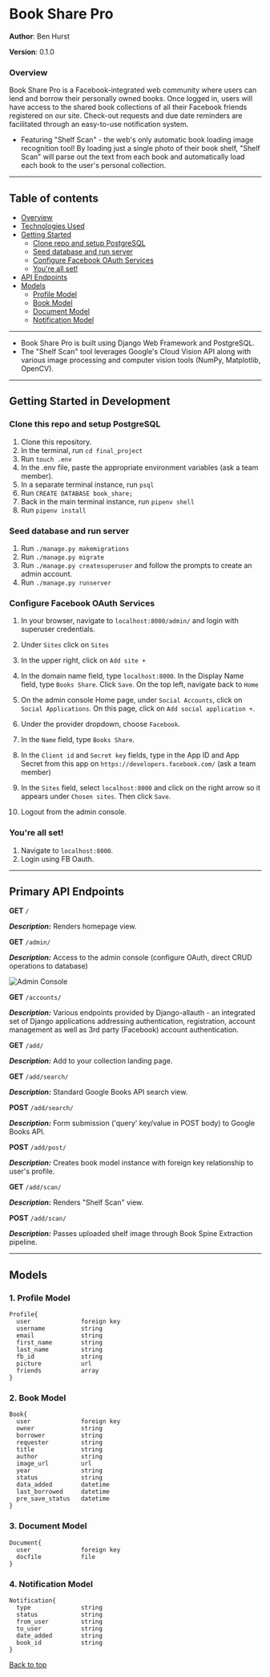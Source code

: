 <a id="top"></a>

# Book Share Pro



**Author**: Ben Hurst

**Version**: 0.1.0

<a id="overview"></a>

### Overview

Book Share Pro is a Facebook-integrated web community where users can lend and borrow their personally owned books. Once logged in, users will have access to the shared book collections of all their Facebook friends registered on our site. Check-out requests and due date reminders are facilitated through an easy-to-use notification system.
* Featuring "Shelf Scan" - the web's only automatic book loading image recognition tool! By loading just a single photo of their book shelf, "Shelf Scan" will parse out the text from each book and automatically load each book to the user's personal collection.

___

## Table of contents
* [Overview](#overview)
* [Technologies Used](#technologies)
* [Getting Started](#gettingStarted)
  * [Clone repo and setup PostgreSQL](#setup)
  * [Seed database and run server](#server)
  * [Configure Facebook OAuth Services](#oauth)
  * [You're all set!](#site)
* [API Endpoints](#endpoints)
* [Models](#models)
  * [Profile Model](#profile-model)
  * [Book Model](#book-model)
  * [Document Model](#document-model)
  * [Notification Model](#document-model)

___

<a id="technologies"></a>

* Book Share Pro is built using Django Web Framework and PostgreSQL. 
* The "Shelf Scan" tool leverages Google's Cloud Vision API along with various image processing and computer vision tools (NumPy, Matplotlib, OpenCV).

___
<a id="gettingStarted"></a>
## Getting Started in Development

<a id="setup"></a>
### Clone this repo and setup PostgreSQL

1. Clone this repository.
1. In the terminal, run ```cd final_project```
1. Run ```touch .env```
1. In the .env file, paste the appropriate environment variables (ask a team member).
1. In a separate terminal instance, run ```psql```
1. Run ```CREATE DATABASE book_share;```
1. Back in the main terminal instance, run ```pipenv shell```
1. Run ```pipenv install```

<a id="server"></a>
### Seed database and run server
1. Run ```./manage.py makemigrations```
1. Run ```./manage.py migrate```
1. Run ```./manage.py createsuperuser``` and follow the prompts to create an admin account.
1. Run ```./manage.py runserver```

<a id="oauth"></a>
### Configure Facebook OAuth Services
1. In your browser, navigate to ```localhost:8000/admin/``` and login with superuser credentials.
1. Under ```Sites``` click on ```Sites```
1. In the upper right, click on ```Add site +```
1. In the domain name field, type ```localhost:8000```. In the Display Name field, type ```Books Share```. Click ```Save```. On the top left, navigate back to ```Home```
1. On the admin console Home page, under ```Social Accounts```, click on ```Social Applications```. On this page, click on ```Add social application +```.
1. Under the provider dropdown, choose ```Facebook```.
1. In the ```Name``` field, type ```Books Share```.
1. In the ```Client id``` and ```Secret key``` fields, type in the App ID and App Secret from this app on ```https://developers.facebook.com/``` (ask a team member)

1. In the ```Sites``` field, select ```localhost:8000``` and click on the right arrow so it appears under ```Chosen sites```. Then click ```Save```.
1. Logout from the admin console.

<a id="site"></a>
### You're all set!
1. Navigate to ```localhost:8000```.
1. Login using FB Oauth.

___
<a id="endpoints"></a>
## Primary API Endpoints

**GET** `/`

***Description:*** Renders homepage view.

**GET** `/admin/`

***Description:*** Access to the admin console (configure OAuth, direct CRUD operations to database)

![Admin Console](/docs/admin_screenshot.png)

**GET** `/accounts/`

***Description:*** Various endpoints provided by Django-allauth - an integrated set of Django applications addressing authentication, registration, account management as well as 3rd party (Facebook) account authentication.

**GET** `/add/`

***Description:*** Add to your collection landing page.

**GET** `/add/search/`

***Description:*** Standard Google Books API search view.

**POST** `/add/search/`

***Description:*** Form submission ('query' key/value in POST body) to Google Books API.

**POST** `/add/post/`

***Description:*** Creates book model instance with foreign key relationship to user's profile.

**GET** `/add/scan/`

***Description:*** Renders "Shelf Scan" view.

**POST** `/add/scan/`

***Description:*** Passes uploaded shelf image through Book Spine Extraction pipeline.
___
<a id="models"></a>
## Models

<a id="profile-model"></a>

### 1. Profile Model
    Profile{
      user              foreign key
      username          string
      email             string
      first_name        string
      last_name         string
      fb_id             string
      picture           url
      friends           array
    }

<a id="book-model"></a>

### 2. Book Model

    Book{
      user	            foreign key
      owner             string
      borrower          string
      requester         string
      title             string
      author            string
      image_url         url
      year              string
      status            string
      data_added        datetime
      last_borrowed     datetime
      pre_save_status   datetime
    }
        
<a id="document-model"></a>

### 3. Document Model
    Document{
      user	            foreign key
      docfile           file
    }

<a id="notification-model"></a>

### 4. Notification Model
    Notification{
      type              string
      status            string
      from_user         string
      to_user           string
      date_added        string
      book_id           string
    }
    
[Back to top](#top)

